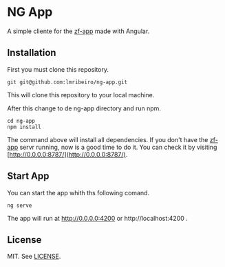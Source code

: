 
NG App
==================================================

A simple cliente for the [zf-app](https://github.com/lmribeiro/zf-app) made with Angular.

## Installation

First you must clone this repository.
```
git git@github.com:lmribeiro/ng-app.git
```
This will clone this repository to your local machine.

After this change to de ng-app directory and run npm.
```
cd ng-app
npm install
```

The command above will install all dependencies.
If you don't have the  [zf-app]([https://github.com/lmribeiro/zf-app](https://github.com/lmribeiro/zf-app)) servr running, now is a good time to do it. You can check it by visiting [http://0.0.0.0:8787/](http://0.0.0.0:8787/).


## Start App

You can start the app whith ths following comand.

```
ng serve
```

The app will run at http://0.0.0.0:4200 or http://localhost:4200 .


## License

MIT. See [LICENSE]([https://github.com/lmribeiro/ng-app/blob/master/LICENSE](https://github.com/lmribeiro/ng-app/blob/master/LICENSE)). 
